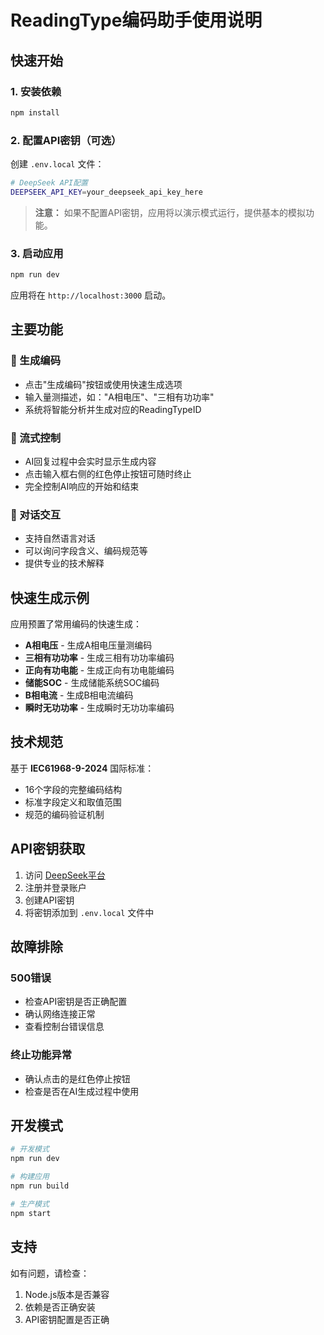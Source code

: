 # ReadingType编码助手使用说明

## 快速开始

### 1. 安装依赖
```bash
npm install
```

### 2. 配置API密钥（可选）

创建 `.env.local` 文件：
```bash
# DeepSeek API配置
DEEPSEEK_API_KEY=your_deepseek_api_key_here
```

> **注意：** 如果不配置API密钥，应用将以演示模式运行，提供基本的模拟功能。

### 3. 启动应用
```bash
npm run dev
```

应用将在 `http://localhost:3000` 启动。

## 主要功能

### 🚀 生成编码
- 点击"生成编码"按钮或使用快速生成选项
- 输入量测描述，如："A相电压"、"三相有功功率"
- 系统将智能分析并生成对应的ReadingTypeID

### 🛑 流式控制
- AI回复过程中会实时显示生成内容
- 点击输入框右侧的红色停止按钮可随时终止
- 完全控制AI响应的开始和结束

### 💬 对话交互
- 支持自然语言对话
- 可以询问字段含义、编码规范等
- 提供专业的技术解释

## 快速生成示例

应用预置了常用编码的快速生成：
- **A相电压** - 生成A相电压量测编码
- **三相有功功率** - 生成三相有功功率编码
- **正向有功电能** - 生成正向有功电能编码
- **储能SOC** - 生成储能系统SOC编码
- **B相电流** - 生成B相电流编码
- **瞬时无功功率** - 生成瞬时无功功率编码

## 技术规范

基于 **IEC61968-9-2024** 国际标准：

- 16个字段的完整编码结构
- 标准字段定义和取值范围
- 规范的编码验证机制

## API密钥获取

1. 访问 [DeepSeek平台](https://platform.deepseek.com)
2. 注册并登录账户
3. 创建API密钥
4. 将密钥添加到 `.env.local` 文件中

## 故障排除

### 500错误
- 检查API密钥是否正确配置
- 确认网络连接正常
- 查看控制台错误信息

### 终止功能异常
- 确认点击的是红色停止按钮
- 检查是否在AI生成过程中使用

## 开发模式

```bash
# 开发模式
npm run dev

# 构建应用
npm run build

# 生产模式
npm start
```

## 支持

如有问题，请检查：
1. Node.js版本是否兼容
2. 依赖是否正确安装
3. API密钥配置是否正确 